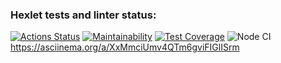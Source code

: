 ### Hexlet tests and linter status:
[![Actions Status](https://github.com/Ziprion/frontend-project-lvl1/workflows/hexlet-check/badge.svg)](https://github.com/Ziprion/frontend-project-lvl1/actions)
[![Maintainability](https://api.codeclimate.com/v1/badges/a99a88d28ad37a79dbf6/maintainability)](https://codeclimate.com/github/codeclimate/codeclimate/maintainability)
[![Test Coverage](https://api.codeclimate.com/v1/badges/a99a88d28ad37a79dbf6/test_coverage)](https://codeclimate.com/github/codeclimate/codeclimate/test_coverage)
![Node CI](https://github.com/Ziprion/frontend-project-lvl1/workflows/Node%20CI/badge.svg?branch=main)
https://asciinema.org/a/XxMmciUmv4QTm6gviFIGlISrm
